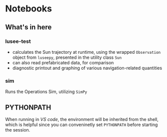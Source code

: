 # Notebooks

## What's in here

### lusee-test

* calculates the Sun trajectory at runtime, using the wrapped
`Observation` object from `luseepy`, presented in the utility class `Sun`
* can also read prefabricated data, for comparison
* diagnostic printout and graphing of various navigation-related quantities

### sim

Runs the Operations Sim, utilizing `SimPy`

## PYTHONPATH

When running in _VS code_, the environment will be inherited from the shell,
which is helpful since you can conveninetly set `PYTHONPATH` before starting
the session.
